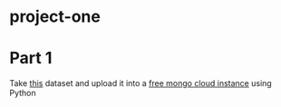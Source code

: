 # project-one

# Part 1

Take [this](http://openrecipes.s3.amazonaws.com/openrecipes.txt) dataset and upload it into a [free mongo cloud instance](https://www.mongodb.com/free-cloud-database) using Python
